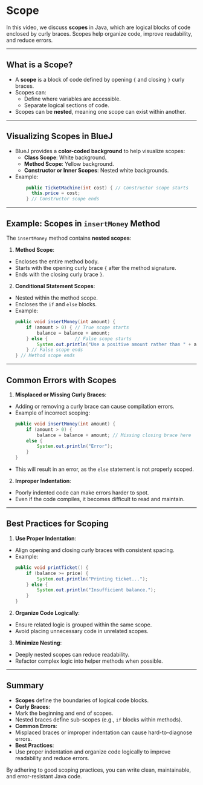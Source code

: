 # Scope

In this video, we discuss **scopes** in Java, which are logical blocks of code enclosed by curly braces. Scopes help organize code, improve readability, and reduce errors.

---

## What is a Scope?

- A **scope** is a block of code defined by opening `{` and closing `}` curly braces.
- Scopes can:
  - Define where variables are accessible.
  - Separate logical sections of code.
- Scopes can be **nested**, meaning one scope can exist within another.

---

## Visualizing Scopes in BlueJ

- BlueJ provides a **color-coded background** to help visualize scopes:
  - **Class Scope**: White background.
  - **Method Scope**: Yellow background.
  - **Constructor or Inner Scopes**: Nested white backgrounds.
- Example:
    ```java
        public TicketMachine(int cost) { // Constructor scope starts
          this.price = cost;
        } // Constructor scope ends
    ```

---

## Example: Scopes in `insertMoney` Method

The `insertMoney` method contains **nested scopes**:
1. **Method Scope**:
 - Encloses the entire method body.
 - Starts with the opening curly brace `{` after the method signature.
 - Ends with the closing curly brace `}`.

2. **Conditional Statement Scopes**:
 - Nested within the method scope.
 - Encloses the `if` and `else` blocks.
 - Example:
   ```java
   public void insertMoney(int amount) {
       if (amount > 0) { // True scope starts
           balance = balance + amount;
       } else {          // False scope starts
           System.out.println("Use a positive amount rather than " + amount);
       } // False scope ends
   } // Method scope ends
   ```

---

## Common Errors with Scopes

1. **Misplaced or Missing Curly Braces**:
 - Adding or removing a curly brace can cause compilation errors.
 - Example of incorrect scoping:
   ```java
   public void insertMoney(int amount) {
       if (amount > 0) {
           balance = balance + amount; // Missing closing brace here
       else {
           System.out.println("Error");
       }
   }
   ```
 - This will result in an error, as the `else` statement is not properly scoped.

2. **Improper Indentation**:
 - Poorly indented code can make errors harder to spot.
 - Even if the code compiles, it becomes difficult to read and maintain.

---

## Best Practices for Scoping

1. **Use Proper Indentation**:
 - Align opening and closing curly braces with consistent spacing.
 - Example:
   ```java
   public void printTicket() {
       if (balance >= price) {
           System.out.println("Printing ticket...");
       } else {
           System.out.println("Insufficient balance.");
       }
   }
   ```

2. **Organize Code Logically**:
 - Ensure related logic is grouped within the same scope.
 - Avoid placing unnecessary code in unrelated scopes.

3. **Minimize Nesting**:
 - Deeply nested scopes can reduce readability.
 - Refactor complex logic into helper methods when possible.

---

## Summary

- **Scopes** define the boundaries of logical code blocks.
- **Curly Braces**:
- Mark the beginning and end of scopes.
- Nested braces define sub-scopes (e.g., `if` blocks within methods).
- **Common Errors**:
- Misplaced braces or improper indentation can cause hard-to-diagnose errors.
- **Best Practices**:
- Use proper indentation and organize code logically to improve readability and reduce errors.

By adhering to good scoping practices, you can write clean, maintainable, and error-resistant Java code.